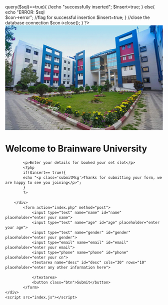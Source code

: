 <?php
$insert=false;
if(isset($_POST['name'])){
    //set connection variable
    $server="localhost";
    $username="root";
    $password="";

    //create a database connection
    $con=mysqli_connect($server,$username,$password);

    //check for connection success
    if(!$con){
        die("connection to this database failed due to".mysqli_connect_error());
    }
    //echo "success connecting to the db";
    //collect post variable
    $name = $_POST['name'];
    $gender = $_POST['gender'];
    $age = $_POST['age'];
    $email = $_POST['email'];
    $phone = $_POST['phone'];
    $desc = $_POST['desc'];
    $sql = "INSERT INTO `trip`.`trip` (`name`, `age`, `gender`, `email`, `phone`, `other`, `dt`) VALUES ('$name', '$age', '$gender', '$email', '$phone', '$desc', current_timestamp());";

    //echo $sql;

    //execute the query 
    if($con->query($sql)==true){
        //echo "successfully inserted";
        $insert=true;
    }
    else{
        echo "ERROR: $sql <br> $con->error";
        //flag for successful insertion 
        $insert=true;
    }
    //close the database connection
    $con->close();
}
?>
<!DOCTYPE html>
<html lang="en">
<head>
    <meta charset="UTF-8">
    <meta name="viewport" content="width=device-width, initial-scale=1.0">
    <title>Momo</title>
    <link rel="stylesheet" href="style.css">
    <link href="https://fonts.googleapis.com/css2?family=Roboto:ital,wght@0,100;0,300;0,400;0,500;0,700;0,900;1,100;1,300;1,400;1,500;1,700;1,900&display=swap" rel="stylesheet">
</head>
<body>
    <img class="bg" src="bg.jpg" alt="bu" srcset="">
    <div class="container">
        <h1>Welcome to Brainware University</h1>

            <p>Enter your details for booked your set slot</p>
            <?php
            if($insert== true){
            echo "<p class='submitMsg'>Thanks for submitting your form, we are happy to see you joining</p>";
            }
            ?>

        </div>
            <form action="index.php" method="post">
                <input type="text" name="name" id="name" placeholder="enter your name">
                <input type="text" name="age" id="age" placeholder="enter your age">
                <input type="text" name="gender" id="gender" placeholder="enter your gender">
                <input type="email" name="email" id="email" placeholder="enter your email">
                <input type="phone" name="phone" id="phone" placeholder="enter your cn">
                <textarea name="desc" id="desc" cols="30" rows="10" placeholder="enter any other information here">

                </textarea>
                <button class="btn">Submit</button>
            </form>
    </div>
    <script src="index.js"></script>
    
</body>
</html>
